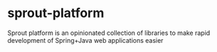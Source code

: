 # sprout-platform
Sprout platform is an opinionated collection of libraries to make rapid development of Spring+Java web applications easier
